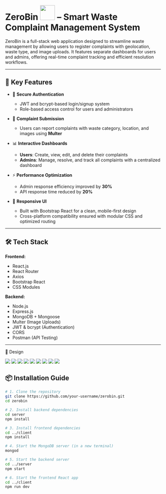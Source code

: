 # ZeroBin <img src="/frontend/src/assets/trash-bin.png" width="48" height="48"> – Smart Waste Complaint Management System

ZeroBin is a full-stack web application designed to streamline waste management by allowing users to register complaints with geolocation, waste type, and image uploads. It features separate dashboards for users and admins, offering real-time complaint tracking and efficient resolution workflows.

---

## 🚀 Key Features

- 🔐 **Secure Authentication**
  - JWT and bcrypt-based login/signup system
  - Role-based access control for users and administrators

- 📝 **Complaint Submission**
  - Users can report complaints with waste category, location, and images using **Multer**

- 📊 **Interactive Dashboards**
  - **Users**: Create, view, edit, and delete their complaints
  - **Admins**: Manage, resolve, and track all complaints with a centralized dashboard

- ⚡ **Performance Optimization**
  - Admin response efficiency improved by **30%**
  - API response time reduced by **20%**

- 📱 **Responsive UI**
  - Built with Bootstrap React for a clean, mobile-first design
  - Cross-platform compatibility ensured with modular CSS and optimized routing

---

## 🛠️ Tech Stack

**Frontend:**
- React.js
- React Router
- Axios
- Bootstrap React
- CSS Modules

**Backend:**
- Node.js
- Express.js
- MongoDB + Mongoose
- Multer (Image Uploads)
- JWT & bcrypt (Authentication)
- CORS
- Postman (API Testing)

---


🌆 Design

<a href="#" target="_blank"><img src="/frontend/src/assets/screenshots/1_HomePage.jpg" style="max-width: 100%;"></a>
<a href="#" target="_blank"><img src="/frontend/src/assets/screenshots/2_SignUp.jpg" style="max-width: 100%;"></a>
<a href="#" target="_blank"><img src="/frontend/src/assets/screenshots/3_UserLogin.jpg" style="max-width: 100%;"></a>
<a href="#" target="_blank"><img src="/frontend/src/assets/screenshots/4_ComplainRegister.jpg" style="max-width: 100%;"></a>
<a href="#" target="_blank"><img src="/frontend/src/assets/screenshots/5_PreviewComplain.jpg" style="max-width: 100%;"></a>
<a href="#" target="_blank"><img src="/frontend/src/assets/screenshots/6_UpdateComplain.jpg" style="max-width: 100%;"></a>
<a href="#" target="_blank"><img src="/frontend/src/assets/screenshots/7_AdminLogin.jpg" style="max-width: 100%;"></a>
<a href="#" target="_blank"><img src="/frontend/src/assets/screenshots/8_AllComplains.jpg" style="max-width: 100%;"></a>
<a href="#" target="_blank"><img src="/frontend/src/assets/screenshots/9_forgotpassword.jpeg" style="max-width: 100%;"></a>


## 📦 Installation Guide

```bash
# 1. Clone the repository
git clone https://github.com/your-username/zerobin.git
cd zerobin

# 2. Install backend dependencies
cd server
npm install

# 3. Install frontend dependencies
cd ../client
npm install

# 4. Start the MongoDB server (in a new terminal)
mongod

# 5. Start the backend server
cd ../server
npm start

# 6. Start the frontend React app
cd ../client
npm run dev
